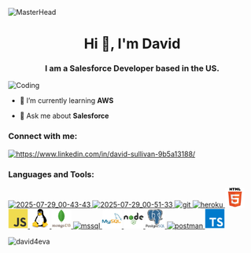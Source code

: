 ![MasterHead](https://miro.medium.com/v2/resize:fit:1400/1*HLGtY6O2vUHqIyEbWdmBgA.jpeg)
<h1 align="center">Hi 👋, I'm David</h1>
<h3 align="center">I am a Salesforce Developer based in the US.</h3>
<img algn="right" alt="Coding" width="400" src="https://www.hostinger.com/tutorials/wp-content/uploads/sites/2/2021/08/learn-coding-online-for-free.png">

- 🌱 I’m currently learning **AWS**

- 💬 Ask me about **Salesforce**

<h3 align="left">Connect with me:</h3>
<p align="left">
<a href="https://linkedin.com/in/https://www.linkedin.com/in/david-sullivan-9b5a13188/" target="blank"><img align="center" src="https://raw.githubusercontent.com/rahuldkjain/github-profile-readme-generator/master/src/images/icons/Social/linked-in-alt.svg" alt="https://www.linkedin.com/in/david-sullivan-9b5a13188/" height="30" width="40" /></a>
</p>

<h3 align="left">Languages and Tools:</h3>
<p align="left"> <a href="https://getbootstrap.com" target="_blank" rel="noreferrer">  <img width="50" height="50" alt="2025-07-29_00-43-43" src="https://github.com/user-attachments/assets/fdadaf5c-d94c-482b-b194-4e9b685b9426" />
<a href="https://developer.salesforce.com/docs/component-library/documentation/en/lwc">
  <img
    width="40"
    height="40"
    alt="2025-07-29_00-51-33"
    src="https://github.com/user-attachments/assets/d3b3cad0-483b-4395-b1da-97f4d253ccd2"
  />
</a><a href="https://git-scm.com/" target="_blank" rel="noreferrer"> <img src="https://www.vectorlogo.zone/logos/git-scm/git-scm-icon.svg" alt="git" width="40" height="40"/> </a> <a href="https://heroku.com" target="_blank" rel="noreferrer"> <img src="https://www.vectorlogo.zone/logos/heroku/heroku-icon.svg" alt="heroku" width="40" height="40"/> </a> <a href="https://www.w3.org/html/" target="_blank" rel="noreferrer"> <img src="https://raw.githubusercontent.com/devicons/devicon/master/icons/html5/html5-original-wordmark.svg" alt="html5" width="40" height="40"/> </a> <a href="https://developer.mozilla.org/en-US/docs/Web/JavaScript" target="_blank" rel="noreferrer"> <img src="https://raw.githubusercontent.com/devicons/devicon/master/icons/javascript/javascript-original.svg" alt="javascript" width="40" height="40"/> </a> <a href="https://www.linux.org/" target="_blank" rel="noreferrer"> <img src="https://raw.githubusercontent.com/devicons/devicon/master/icons/linux/linux-original.svg" alt="linux" width="40" height="40"/> </a> <a href="https://www.mongodb.com/" target="_blank" rel="noreferrer"> <img src="https://raw.githubusercontent.com/devicons/devicon/master/icons/mongodb/mongodb-original-wordmark.svg" alt="mongodb" width="40" height="40"/> </a> <a href="https://www.microsoft.com/en-us/sql-server" target="_blank" rel="noreferrer"> <img src="https://www.svgrepo.com/show/303229/microsoft-sql-server-logo.svg" alt="mssql" width="40" height="40"/> </a> <a href="https://www.mysql.com/" target="_blank" rel="noreferrer"> <img src="https://raw.githubusercontent.com/devicons/devicon/master/icons/mysql/mysql-original-wordmark.svg" alt="mysql" width="40" height="40"/> </a> <a href="https://nodejs.org" target="_blank" rel="noreferrer"> <img src="https://raw.githubusercontent.com/devicons/devicon/master/icons/nodejs/nodejs-original-wordmark.svg" alt="nodejs" width="40" height="40"/> </a> <a href="https://www.postgresql.org" target="_blank" rel="noreferrer"> <img src="https://raw.githubusercontent.com/devicons/devicon/master/icons/postgresql/postgresql-original-wordmark.svg" alt="postgresql" width="40" height="40"/> </a> <a href="https://postman.com" target="_blank" rel="noreferrer"> <img src="https://www.vectorlogo.zone/logos/getpostman/getpostman-icon.svg" alt="postman" width="40" height="40"/> </a> <a href="https://www.typescriptlang.org/" target="_blank" rel="noreferrer"> <img src="https://raw.githubusercontent.com/devicons/devicon/master/icons/typescript/typescript-original.svg" alt="typescript" width="40" height="40"/> </a> </p>

<p><img align="center" src="https://github-readme-stats.vercel.app/api/top-langs/?username=david4eva" alt="david4eva" /></p>
